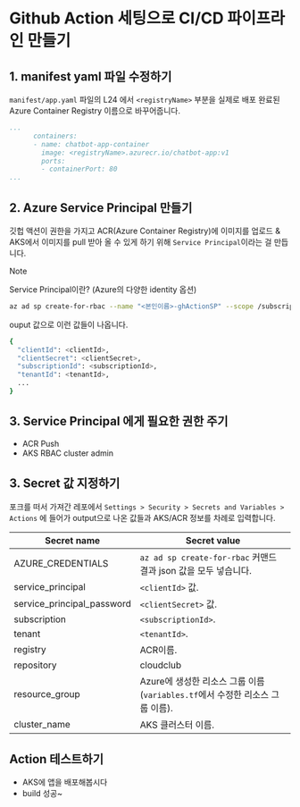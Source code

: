 # Github Action 세팅으로 CI/CD 파이프라인 만들기

## 1. manifest yaml 파일 수정하기
`manifest/app.yaml` 파일의 L24 에서 `<registryName>` 부분을 실제로 배포 완료된 Azure Container Registry 이름으로 바꾸어줍니다.

```yaml
...
      containers:
      - name: chatbot-app-container
        image: <registryName>.azurecr.io/chatbot-app:v1
        ports:
        - containerPort: 80
...
```

## 2. Azure Service Principal 만들기
깃헙 액션이 권한을 가지고 ACR(Azure Container Registry)에 이미지를 업로드 & AKS에서 이미지를 pull 받아 올 수 있게 하기 위해 `Service Principal`이라는 걸 만듭니다.

> [!Note]
> Service Principal이란? (Azure의 다양한 identity 옵션)

```bash
az ad sp create-for-rbac --name "<본인이름>-ghActionSP" --scope /subscriptions/<SUBSCRIPTION_ID>/resourceGroups/<RESOURCE_GROUP> --role Contributor --json-auth
```

ouput 값으로 이런 값들이 나옵니다.

```bash
{
  "clientId": <clientId>,
  "clientSecret": <clientSecret>,
  "subscriptionId": <subscriptionId>,
  "tenantId": <tenantId>,
  ...
}
```

## 3. Service Principal 에게 필요한 권한 주기

- ACR Push
- AKS RBAC cluster admin

## 3. Secret 값 지정하기

포크를 떠서 가져간 레포에서 `Settings > Security > Secrets and Variables > Actions` 에 들어가 output으로 나온 값들과 AKS/ACR 정보를 차례로 입력합니다.

|Secret name  |Secret value  |
|---------|---------|
|AZURE_CREDENTIALS|`az ad sp create-for-rbac` 커맨드 결과 json 값을 모두 넣습니다.|
|service_principal | `<clientId>` 값.|
|service_principal_password| `<clientSecret>` 값.|
|subscription| `<subscriptionId>`.|
|tenant|`<tenantId>`.|
|registry| ACR이름.|
|repository|cloudclub|
|resource_group|Azure에 생성한 리소스 그룹 이름(`variables.tf`에서 수정한 리소스 그룹 이름).|
|cluster_name|AKS 클러스터 이름.|

## Action 테스트하기

- AKS에 앱을 배포해봅시다
- build 성공~


